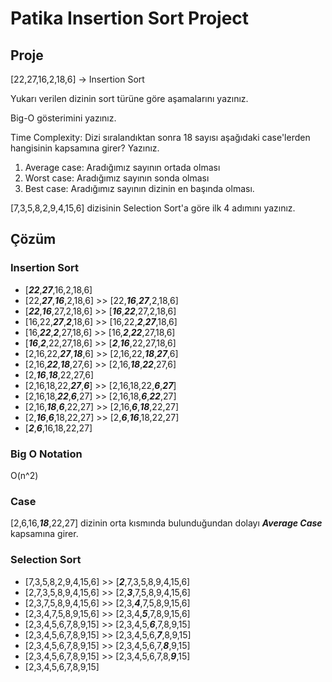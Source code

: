 # Patika Insertion Sort Project

## Proje

[22,27,16,2,18,6] -> Insertion Sort

Yukarı verilen dizinin sort türüne göre aşamalarını yazınız.

Big-O gösterimini yazınız.

Time Complexity: Dizi sıralandıktan sonra 18 sayısı aşağıdaki case'lerden hangisinin kapsamına girer? Yazınız.

  1. Average case: Aradığımız sayının ortada olması
  2. Worst case: Aradığımız sayının sonda olması
  3. Best case: Aradığımız sayının dizinin en başında olması.

[7,3,5,8,2,9,4,15,6] dizisinin Selection Sort'a göre ilk 4 adımını yazınız.

## Çözüm

### Insertion Sort
* [***22***,***27***,16,2,18,6]
* [22,***27***,***16***,2,18,6] >> [22,***16***,***27***,2,18,6]
* [***22***,***16***,27,2,18,6] >> [***16***,***22***,27,2,18,6]
* [16,22,***27***,***2***,18,6] >> [16,22,***2***,***27***,18,6]
* [16,***22***,***2***,27,18,6] >> [16,***2***,***22***,27,18,6]
* [***16***,***2***,22,27,18,6] >> [***2***,***16***,22,27,18,6]
* [2,16,22,***27***,***18***,6] >> [2,16,22,***18***,***27***,6]
* [2,16,***22***,***18***,27,6] >> [2,16,***18***,***22***,27,6]
* [2,***16***,***18***,22,27,6]
* [2,16,18,22,***27***,***6***] >> [2,16,18,22,***6***,***27***]
* [2,16,18,***22***,***6***,27] >> [2,16,18,***6***,***22***,27]
* [2,16,***18***,***6***,22,27] >> [2,16,***6***,***18***,22,27]
* [2,***16***,***6***,18,22,27] >> [2,***6***,***16***,18,22,27]
* [***2***,***6***,16,18,22,27]

### Big O Notation
O(n^2)
### Case
[2,6,16,***18***,22,27] dizinin orta kısmında bulunduğundan dolayı ***Average Case*** kapsamına girer.
### Selection Sort
* [7,3,5,8,2,9,4,15,6] >> [***2***,7,3,5,8,9,4,15,6]
* [2,7,3,5,8,9,4,15,6] >> [2,***3***,7,5,8,9,4,15,6]
* [2,3,7,5,8,9,4,15,6] >> [2,3,***4***,7,5,8,9,15,6]
* [2,3,4,7,5,8,9,15,6] >> [2,3,4,***5***,7,8,9,15,6]
* [2,3,4,5,6,7,8,9,15] >> [2,3,4,5,***6***,7,8,9,15]
* [2,3,4,5,6,7,8,9,15] >> [2,3,4,5,6,***7***,8,9,15]
* [2,3,4,5,6,7,8,9,15] >> [2,3,4,5,6,7,***8***,9,15]
* [2,3,4,5,6,7,8,9,15] >> [2,3,4,5,6,7,8,***9***,15]
* [2,3,4,5,6,7,8,9,15]
